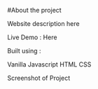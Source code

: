 #About the project

Website description here

Live Demo : Here

Built using : 

Vanilla Javascript
HTML
CSS


Screenshot of Project 


